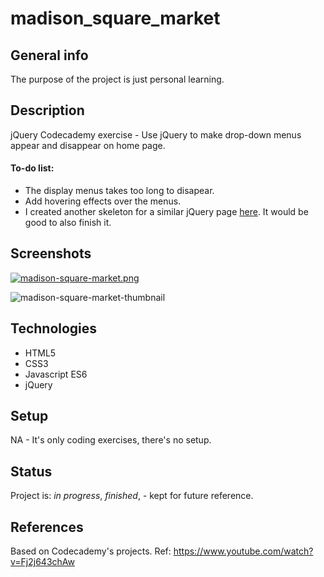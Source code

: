 # madison_square_market


## General info
The purpose of the project is just personal learning. 

## Description
jQuery Codecademy exercise - Use jQuery to make drop-down menus appear and disappear on home page.

#### To-do list:
* The display menus takes too long to disapear.
* Add hovering effects over the menus.
* I created another skeleton for a similar jQuery page [here](https://github.com/candytale55/marketplace). It would be good to also finish it. 

## Screenshots
[![madison-square-market.png](https://i.postimg.cc/bNWpMFkQ/madison-square-market.png)](https://postimg.cc/0bYTKntQ)

<img src='https://i.postimg.cc/HVDHFVJq/madison-square-market-thumbnail.png' border='0' alt='madison-square-market-thumbnail'/>

## Technologies
* HTML5
* CSS3
* Javascript ES6
* jQuery

## Setup
NA - It's only coding exercises, there's no setup.

## Status
Project is: _in progress_, _finished_, - kept for future reference.

## References
Based on Codecademy's projects. Ref: https://www.youtube.com/watch?v=Fj2j643chAw

